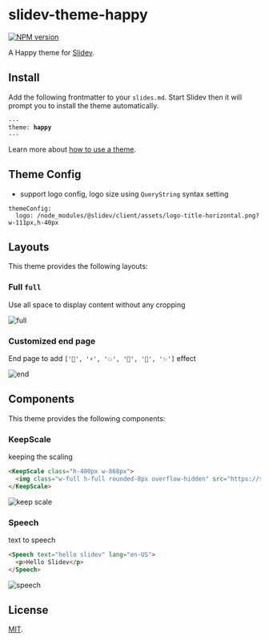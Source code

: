 # slidev-theme-happy

[![NPM version](https://img.shields.io/npm/v/slidev-theme-happy?color=3AB9D4&label=)](https://www.npmjs.com/package/slidev-theme-happy)

A Happy theme for [Slidev](https://github.com/slidevjs/slidev).

## Install

Add the following frontmatter to your `slides.md`. Start Slidev then it will prompt you to install the theme automatically.

<pre><code>---
theme: <b>happy</b>
---</code></pre>

Learn more about [how to use a theme](https://sli.dev/themes/use).

## Theme Config

- support logo config, logo size using `QueryString` syntax setting

```
themeConfig:
  logo: /node_modules/@slidev/client/assets/logo-title-horizontal.png?w-111px,h-40px
```

## Layouts

This theme provides the following layouts:

### Full `full`

Use all space to display content without any cropping

![full](https://i.imgur.com/UWXU41B.png)

### Customized end page

End page to add `['🌈', '⚡️', '💥', '🥳', '🎉', '✨']` effect

![end](https://i.imgur.com/sGaXsVk.png)

## Components

This theme provides the following components:

### KeepScale

keeping the scaling

```html
<KeepScale class="h-400px w-868px">
  <img class="w-full h-full rounded-8px overflow-hidden" src="https://source.unsplash.com/collection/94734566/1920x1080" />
</KeepScale>
```

![keep scale](https://i.imgur.com/5vGMd05.png)

### Speech

text to speech

```html
<Speech text="hello slidev" lang="en-US">
  <p>Hello Slidev</p>
</Speech>
```

![speech](https://i.imgur.com/EMGEunc.png)

## License

[MIT](LICENSE).
